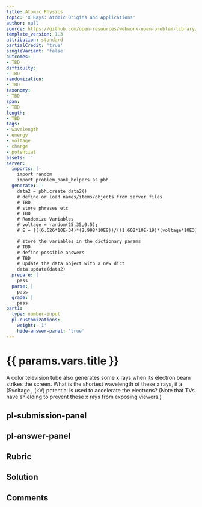 ```yaml
---
title: Atomic Physics
topic: 'X Rays: Atomic Origins and Applications'
author: null
source: https://github.com/open-resources/webwork-open-problem-library/tree/master/Contrib/BrockPhysics/College_Physics_Urone/30.Atomic_Physics/30-04.X_Rays_Atomic_Origins_and_Applications/NU_U17_30_04_002.pg
template_version: 1.3
attribution: standard
partialCredit: 'true'
singleVariant: 'false'
outcomes:
- TBD
difficulty:
- TBD
randomization:
- TBD
taxonomy:
- TBD
span:
- TBD
length:
- TBD
tags:
- wavelength
- energy
- voltage
- charge
- potential
assets: ''
server:
  imports: |-
    import random
    import problem_bank_helpers as pbh
  generate: |-
    data2 = pbh.create_data2()
    # define or load names/items/objects from server files
    # TBD
    # store phrases etc
    # TBD
    # Randomize Variables
    # voltage = random(25,35,0.5);
    # E = (((6.626*10E-34)*(2.998*10E8))/((1.602*10E-19)*(voltage*10E3)))*10E11;

    # store the variables in the dictionary params
    # TBD
    # define possible answers
    # TBD
    # Update the data object with a new dict
    data.update(data2)
  prepare: |
    pass
  parse: |
    pass
  grade: |
    pass
part1:
  type: number-input
  pl-customizations:
    weight: '1'
    hide-answer-panel: 'true'
---
```


# {{ params.vars.title }} 


A color television tube also generates some x rays when its electron beam strikes the screen. What is the shortest wavelength of these x rays, if a ($voltage , (kV) potential is used to accelerate the electrons? (Note that TVs have shielding to prevent these x rays from exposing viewers.)


## pl-submission-panel 


## pl-answer-panel 


## Rubric 


## Solution 


## Comments 



